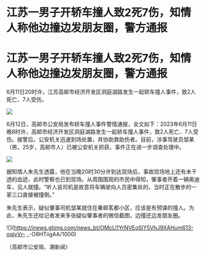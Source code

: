 # 江苏一男子开轿车撞人致2死7伤，知情人称他边撞边发朋友圈，警方通报

# 江苏一男子开轿车撞人致2死7伤，知情人称他边撞边发朋友圈，警方通报

6月11日20时许，江苏高邮市经济开发区洞庭湖路发生一起轿车撞人事件，致2人死亡、7人受伤。

![](https://inews.gtimg.com/news_bt/Ojy5T_nLoTjWp8Y6CLeCEvxoPSPADUuSVhVsyAaPZiiG0AA/1000)

6月12日，高邮市公安局发布轿车撞人事件警情通报，全文如下：2023年6月11日晚8时许，高邮市经济开发区洞庭湖路发生一起轿车撞人事件，致2人死亡、7人受伤。接警后，公安机关迅速到场处置，并协助救助伤者。目前，涉事驾驶员邹某（男，25岁，高邮市人）已被公安机关抓获。事件正在进一步调查处理中。

![](https://inews.gtimg.com/news_bt/OBPdpNV_W3cphKhyKI86CjT0VlZGamkAWeCbAmvNkkR0kAA/1000)

据知情人朱先生透露，他在当晚20时30分许到达现场后，事故现场地上还有未干透的血迹，此时警察也已到现场。从周围围观的市民中得知，肇事者开着一辆奥迪车，见人就撞。“听人说司机是故意将车辆驶向人员密集处的，当时正在散步的一家三口直接被撞倒。”

朱先生表示，疑似肇事司机邹某就住在秦邮茗都小区，应该是有预谋的撞人。为此，朱先生还给记者发来多张疑似肇事者的微信截图，边撞还边发朋友圈。

![](https://inews.gtimg.com/news_bt/OMcLl1YrNVEoSlY5VhJ9XAHum613-oqjvVr-
_-O8HTiigAA/1000)

（高邮市公安局、潮新闻）

